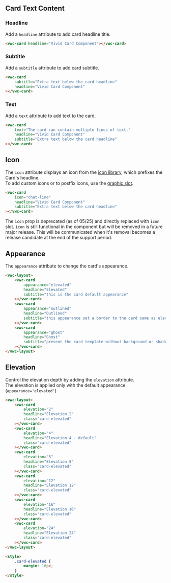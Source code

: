 ## Card Text Content

### Headline

Add a `headline` attribute to add card headline title.

```html preview
<vwc-card headline="Vivid Card Component"></vwc-card>
```

### Subtitle

Add a `subtitle` attribute to add card subtitle.

```html preview
<vwc-card
	subtitle="Extra text below the card headline"
	headline="Vivid Card Component"
></vwc-card>
```

### Text

Add a `text` attribute to add text to the card.

```html preview
<vwc-card
	text="The card can contain multiple lines of text."
	headline="Vivid Card Component"
	subtitle="Extra text below the card headline"
></vwc-card>
```

## Icon

The `icon` attribute displays an icon from the [icon library](/icons/icons-gallery), which prefixes the Card's headline.  
To add custom icons or to postfix icons, use the [graphic slot](/components/card/code/#slots).

```html preview
<vwc-card
	icon="chat-line"
	headline="Vivid Card Component"
	subtitle="Extra text below the card headline"
></vwc-card>
```

<vwc-note connotation="warning" headline="Deprecated Prop: icon">
	<vwc-icon slot="icon" name="warning-line"></vwc-icon>

The `icon` prop is deprecated (as of 05/25) and directly replaced with `icon` slot. `icon` is still functional in the component but will be removed in a future major release. This will be communicated when it's removal becomes a release candidate at the end of the support period.

</vwc-note>

## Appearance

The `appearance` attribute to change the card's appearance.

```html preview
<vwc-layout>
	<vwc-card
		appearance="elevated"
		headline="Elevated"
		subtitle="this is the card default appearance"
	></vwc-card>
	<vwc-card
		appearance="outlined"
		headline="Outlined"
		subtitle="this appearance set a border to the card same as elevation='0' "
	></vwc-card>
	<vwc-card
		appearance="ghost"
		headline="Ghost"
		subtitle="present the card template without background or shadow"
	></vwc-card>
</vwc-layout>
```

## Elevation

Control the elevation depth by adding the `elevation` attribute.  
The elevation is applied only with the default appearance (`appearance='elevated'`).

```html preview
<vwc-layout>
	<vwc-card
		elevation="2"
		headline="Elevation 2"
		class="card-elevated"
	></vwc-card>
	<vwc-card
		elevation="4"
		headline="Elevation 4 - default"
		class="card-elevated"
	></vwc-card>
	<vwc-card
		elevation="8"
		headline="Elevation 8"
		class="card-elevated"
	></vwc-card>
	<vwc-card
		elevation="12"
		headline="Elevation 12"
		class="card-elevated"
	></vwc-card>
	<vwc-card
		elevation="16"
		headline="Elevation 16"
		class="card-elevated"
	></vwc-card>
	<vwc-card
		elevation="24"
		headline="Elevation 24"
		class="card-elevated"
	></vwc-card>
</vwc-layout>

<style>
	.card-elevated {
		margin: 16px;
	}
</style>
```
